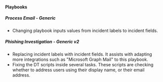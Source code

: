 
#### Playbooks
##### Process Email - Generic
- Changing playbook inputs values from incident labels to incident fields.

##### Phishing Investigation - Generic v2
- Replacing incident labels with incident fields. It assists with adapting more integrations such as "Microsoft Graph Mail" to this playbook.
- Fixing the DT scripts inside several tasks. These scripts are checking whether to address users using their display name, or their email address. 
